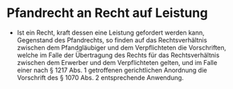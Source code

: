 # Pfandrecht an Recht auf Leistung

- Ist ein Recht, kraft dessen eine Leistung gefordert werden kann, Gegenstand des Pfandrechts, so finden auf das Rechtsverhältnis zwischen dem Pfandgläubiger und dem Verpflichteten die Vorschriften, welche im Falle der Übertragung des Rechts für das Rechtsverhältnis zwischen dem Erwerber und dem Verpflichteten gelten, und im Falle einer nach § 1217 Abs. 1 getroffenen gerichtlichen Anordnung die Vorschrift des § 1070 Abs. 2 entsprechende Anwendung.

